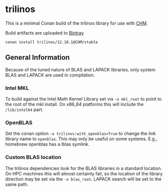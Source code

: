 # trilinos

This is a minimal Conan build of the trilinos library for use with [CHM](https://github.com/Chrismarsh/CHM). 

Build artifacts are uploaded to [Bintray](https://bintray.com/chrismarsh/CHM)


```
conan install trilinos/12.18.1@CHM/stable
```


## General Information

Because of the tuned nature of BLAS and LAPACK libraries, only system BLAS and LAPACK are used in compilation.

### Intel MKL

To build against the Intel Math Kernel Library set via `-o mkl_root` to point to the root of the mkl install. On x86_64 platforms this will include the `/lib/intel64` part. 

### OpenBLAS

Set the conan option `-o trilinos:with_openblas=True` to change the link library name to `openblas`. This may only be useful on some systems. E.g., homebrew openblas has a lblas symlink.

### Custom BLAS location

The trilinos dependencies look for the BLAS libraries in a standard location. On HPC machines this will almost certainly fail, so the location of the library direction may be set via the `-o blas_root`. LAPACK search will be set to the same path.  

